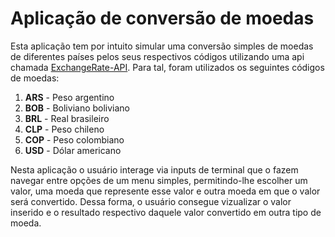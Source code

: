 # Aplicação de conversão de moedas

Esta aplicação tem por intuito simular uma conversão simples de moedas de diferentes países pelos seus respectivos códigos utilizando uma api chamada [ExchangeRate-API](https://www.exchangerate-api.com/). Para tal, foram utilizados os seguintes códigos de moedas:

1. **ARS** - Peso argentino
2. **BOB** - Boliviano boliviano
3. **BRL** - Real brasileiro
4. **CLP** - Peso chileno
5. **COP** - Peso colombiano
6. **USD** - Dólar americano

Nesta aplicação o usuário interage via inputs de terminal que o fazem navegar entre opções de um menu simples, permitindo-lhe escolher um valor, uma moeda que represente esse valor e outra moeda em que o valor será convertido. Dessa forma, o usuário consegue vizualizar o valor inserido e o resultado respectivo daquele valor convertido em outra tipo de moeda.
